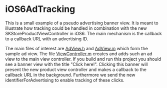 iOS6AdTracking
==============

This is a small example of a pseudo advertising banner view. It is meant to illustrate how tracking could be handled in combination with the new SKStoreProductViewController in iOS6. The main mechanism is the callback to a callback URL with an advertising ID.

The main files of interest are [AdView.h](https://github.com/adeven/iOS6AdTracking/blob/master/iOS6AdTracking/AdView.h) and [AdView.m](https://github.com/adeven/iOS6AdTracking/blob/master/iOS6AdTracking/AdView.m) which form the sample ad view. The file [ViewController.m](https://github.com/adeven/iOS6AdTracking/blob/master/iOS6AdTracking/ViewController.m) creates and adds such an ad view to the main view controller. If you build and run this project you should see a banner view with the title "Click here!". Clicking this banner will present the new product view controller and makes a callback to the callback URL in the background. Furthermore we send the new identifierForAdvertising to enable tracking of these clicks.
